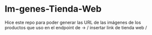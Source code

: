 # Im-genes-Tienda-Web
Hice este repo para poder generar las URL de las imágenes de los productos que uso en el endpoint de -> / insertar link de tienda web /
